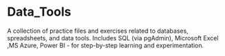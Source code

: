 # Data_Tools
A collection of practice files and exercises related to databases, spreadsheets, and data tools. Includes SQL (via pgAdmin), Microsoft Excel ,MS Azure, Power BI - for step-by-step learning and experimentation.
